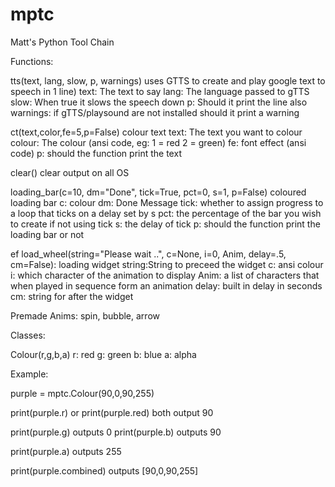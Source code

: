 # mptc

Matt's Python Tool Chain

Functions:

tts(text, lang, slow, p, warnings) uses GTTS to create and play google text to speech in 1 line)
text: The text to say
lang: The language passed to gTTS
slow: When true it slows the speech down
p: Should it print the line also
warnings: if gTTS/playsound are not installed should it print a warning


ct(text,color,fe=5,p=False) colour text
text: The text you want to colour
colour: The colour (ansi code, eg: 1 = red 2 = green)
fe: font effect (ansi code)
p: should the function print the text


clear() clear output on all OS


loading_bar(c=10, dm="Done", tick=True, pct=0, s=1, p=False) coloured loading bar
c: colour
dm: Done Message
tick: whether to assign progress to a loop that ticks on a delay set by s
pct: the percentage of the bar you wish to create if not using tick
s: the delay of tick
p: should the function print the loading bar or not


ef load_wheel(string="Please wait ..", c=None, i=0, Anim, delay=.5, cm=False): loading widget
string:String to preceed the widget
c: ansi colour
i: which character of the animation to display
Anim: a list of characters that when played in sequence form an animation 
delay: built in delay in seconds
cm: string for after the widget


Premade Anims: spin, bubble, arrow

Classes:

Colour(r,g,b,a)
r: red
g: green
b: blue
a: alpha

Example:

purple = mptc.Colour(90,0,90,255)

print(purple.r)
or
print(purple.red)
both output 90

print(purple.g)
outputs 0
print(purple.b)
outputs 90

print(purple.a)
outputs 255

print(purple.combined)
outputs [90,0,90,255]
